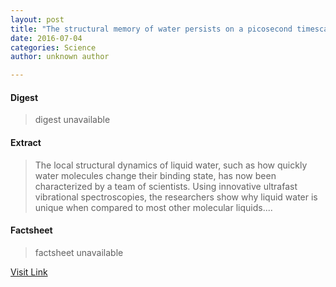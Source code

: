 ```yaml
---
layout: post
title: "The structural memory of water persists on a picosecond timescale"
date: 2016-07-04
categories: Science
author: unknown author

---
```



#### Digest
>digest unavailable

#### Extract
>The local structural dynamics of liquid water, such as how quickly water molecules change their binding state, has now been characterized by a team of scientists. Using innovative ultrafast vibrational spectroscopies, the researchers show why liquid water is unique when compared to most other molecular liquids....

#### Factsheet
>factsheet unavailable

[Visit Link](http://www.sciencedaily.com/releases/2015/09/150918083121.htm)



